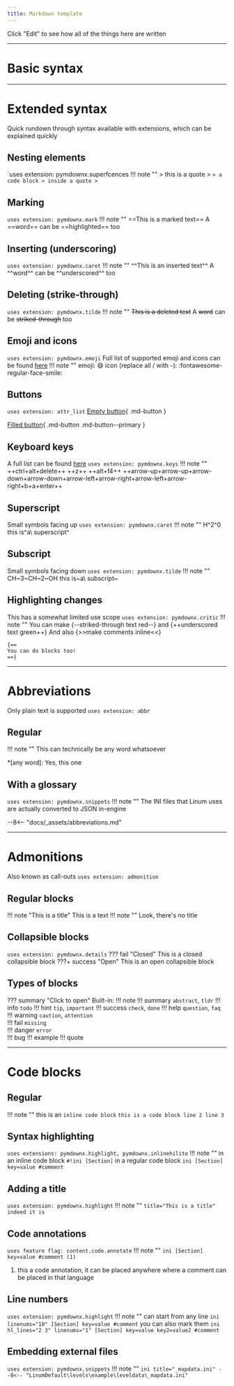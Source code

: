 ```yaml
---
title: Markdown template
---
```


Click "Edit" to see how all of the things here are written

---

# Basic syntax

---

# Extended syntax
Quick rundown through syntax available with extensions, which can be explained quickly

## Nesting elements
`uses extension: pymdownx.superfcences
!!! note ""
	> this is a quote
	> ```
	> a code block
	> inside a quote
	> ```

## Marking
`uses extension: pymdownx.mark`
!!! note ""
	==This is a marked text==
	A ==word== can be ==highlighted== too

## Inserting (underscoring)
`uses extension: pymdownx.caret`
!!! note ""
	^^This is an inserted text^^
	A ^^word^^ can be ^^underscored^^ too

## Deleting (strike-through)
`uses extension: pymdownx.tilde`
!!! note ""
	~~This is a deleted text~~
	A ~~word~~ can be ~~striked-through~~ too

## Emoji and icons
`uses extension: pymdownx.emoji`
Full list of supported emoji and icons can be found [here](https://squidfunk.github.io/mkdocs-material/reference/icons-emojis/#search)
!!! note ""
	emoji: :smile:
	icon (replace all / with -): :fontawesome-regular-face-smile:

## Buttons
`uses extension: attr_list`
[Empty button](../index.md){ .md-button }

[Filled button](../index.md){ .md-button .md-button--primary }

## Keyboard keys
A full list can be found [here](https://facelessuser.github.io/pymdown-extensions/extensions/keys/#key-map-index)
`uses extension: pymdownx.keys`
!!! note ""
	++ctrl+alt+delete++
	++z++
	++alt+f4++
	++arrow-up+arrow-up+arrow-down+arrow-down+arrow-left+arrow-right+arrow-left+arrow-right+b+a+enter++

## Superscript 
Small symbols facing up
`uses extension: pymdownx.caret`
!!! note ""
	H^2^0
	this is^a\ superscript^

## Subscript
Small symbols facing down
`uses extension: pymdownx.tilde`
!!! note ""
	CH~3~CH~2~OH
	this is~a\ subscript~

## Highlighting changes
This has a somewhat limited use scope
`uses extension: pymdownx.critic`
!!! note ""
	You can make {--striked-through text red--} and {++underscored text green++}
	And also {>>make comments inline<<}
	
	{==
	You can do blocks too!
	==}

---

# Abbreviations
Only plain text is supported
`uses extension: abbr`

## Regular
!!! note ""
	This can technically be any word whatsoever

*[any word]: Yes, this one

## With a glossary
`uses extension: pymdownx.snippets`
!!! note ""
	The INI files that Linum uses are actually converted to JSON in-engine

--8<-- "docs/_assets/abbreviations.md"

---

# Admonitions
Also known as call-outs
`uses extension: admonition`

## Regular blocks
!!! note "This is a title"
    This is a text
!!! note ""
    Look, there's no title

## Collapsible blocks
`uses extension: pymdownx.details`
??? fail "Closed"
	This is a closed collapsible block
???+ success "Open"
	This is an open collapsible block

## Types of blocks
??? summary "Click to open"
	Built-in:
	!!! note
	!!! summary
		`abstract`, `tldr`
	!!! info
		`todo`
	!!! hint
		`tip`, `important`
	!!! success
		`check`, `done`	
	!!! help
		`question`, `faq`	
	!!! warning
		`caution`, `attention`	
	!!! fail
		`missing`	
	!!! danger
		`error`		
	!!! bug
	!!! example
	!!! quote

---

# Code blocks

## Regular
!!! note ""
	this is an `inline code block`
	```
	this is a code block
		line 2
			line 3
	```

## Syntax highlighting
`uses extensions: pymdownx.highlight, pymdownx.inlinehilite`
!!! note ""
	in an inline code block `#!ini [Section]`
	in a regular code block
	``` ini
	[Section]
	key=value
	#comment
	```

## Adding a title
`uses extension: pymdownx.highlight`
!!! note ""
	``` title="This is a title"
	indeed it is
	```

## Code annotations
`uses feature flag: content.code.annotate`
!!! note ""
	``` ini
	[Section]
	key=value
	#comment (1)
	```

1.	this a code annotation, it can be placed anywhere where a comment can be placed in that language

## Line numbers
`uses extension: pymdownx.highlight`
!!! note ""
	can start from any line
	``` ini linenums="10"
	[Section]
	key=value
	#comment
	```
	you can also mark them
	``` ini hl_lines="2 3" linenums="1"
	[Section]
	key=value
	key2=value2
	#comment
	```

## Embedding external files
`uses extension: pymdownx.snippets`
!!! note ""
	``` ini title="_mapdata.ini"
	--8<--​ "LinumDefault\levels\example\leveldata\_mapdata.ini"
	```
